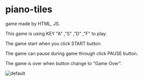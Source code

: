 # piano-tiles
game made by HTML, JS.

This game is using KEY "A" ,"S" ,"D" ,"F" to play.

The game start when you click START button.

The game can pause during game through click PAUSE button.

The game is over when button change to "Game Over".

![default](https://user-images.githubusercontent.com/38983968/43968170-ed276e7a-9cf8-11e8-9834-be7166884b61.PNG)
